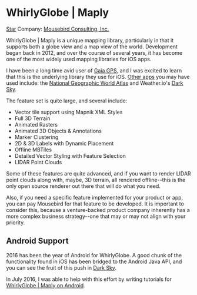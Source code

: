 # WhirlyGlobe | Maply

<a class="github-button" href="https://github.com/mousebird/WhirlyGlobe" data-style="mega" data-count-href="/mousebird/WhirlyGlobe/stargazers" data-count-api="/repos/mousebird/WhirlyGlobe#stargazers_count" data-count-aria-label="# stargazers on GitHub" aria-label="Star mousebird/WhirlyGlobe on GitHub">Star</a> Company: [Mousebird Consulting, Inc.](http://mousebird.github.io/mousebird/)

WhirlyGlobe | Maply is a unique mapping library, particularly in that it supports both a globe view and a map view of the world. Development began back in 2012, and over the course of several years, it has become one of the most widely used mapping libraries for iOS apps. 

I have been a long time avid user of [Gaia GPS](https://www.gaiagps.com), and I was excited to learn that this is the underlying library they use for iOS. [Other apps](http://mousebird.github.io/mousebird/apps.html) you may have used include: the [National Geographic World Atlas](https://itunes.apple.com/us/app/national-geographic-world/id364733950?mt=8) and Weather.io's [Dark Sky](https://play.google.com/store/apps/details?id=net.darksky.darksky).

The feature set is quite large, and several include:

* Vector tile support using Mapnik XML Styles
* Full 3D Terrain
* Animated Rasters
* Animated 3D Objects & Annotations
* Marker Clustering
* 2D & 3D Labels with Dynamic Placement
* Offline MBTiles
* Detailed Vector Styling with Feature Selection
* LIDAR Point Clouds

Some of these features are quite advanced, and if you want to render LIDAR point clouds along with, maybe, 3D terrain, all rendered offline--this is the only open source renderer out there that will do what you need.

Also, if you need a specific feature implemented for your product or app, you can pay Mousebird for that feature to be developed. It is important to consider this, because a venture-backed product company inherently has a more complex business strategy--one that may or may not align with your priority.

## Android Support

2016 has been the year of Android for WhirlyGlobe. A good chunk of the functionality found in iOS has been bridged to the Android Java API, and you can see the fruit of this push in [Dark Sky](https://play.google.com/store/apps/details?id=net.darksky.darksky). 

In July 2016, I was able to help with this effort by writing tutorials for [WhirlyGlobe | Maply on Android](http://mousebird.github.io/WhirlyGlobe/tutorial/android/getting-started.html).

<script async defer src="https://buttons.github.io/buttons.js"></script>
